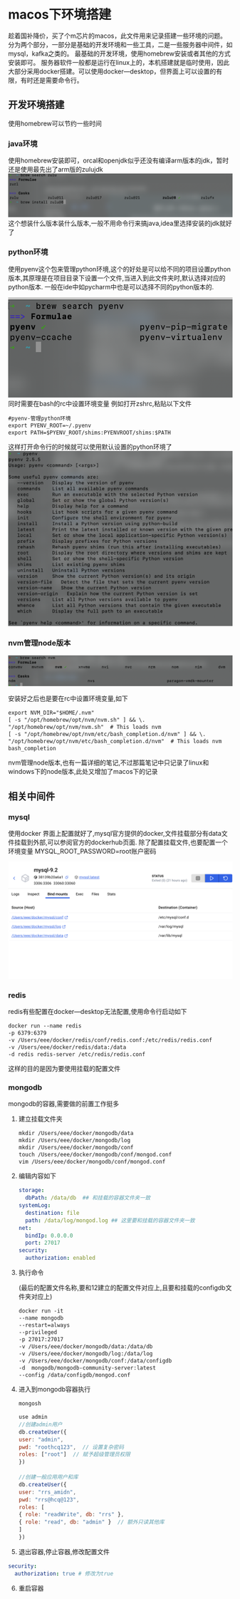 # macos下环境搭建

趁着国补降价，买了个m芯片的macos，此文件用来记录搭建一些环境的问题。
分为两个部分，一部分是基础的开发环境和一些工具，二是一些服务器中间件，如mysql，kafka之类的。
最基础的开发环境，使用homebrew安装或者其他的方式安装即可。
服务器软件一般都是运行在linux上的，本机搭建就是临时使用，因此大部分采用docker搭建。可以使用docker—desktop，但界面上可以设置的有限，有时还是需要命令行。

## 开发环境搭建

使用homebrew可以节约一些时间

### java环境

使用homebrew安装即可，orcal和openjdk似乎还没有编译arm版本的jdk，暂时还是使用最先出了arm版的zulujdk
![安装zulujdk](https://raw.githubusercontent.com/hcqbuqingzhen/picGoimg/main/picGoimg/20250414232506987.png)
这个想装什么版本装什么版本,一般不用命令行来搞java,idea里选择安装的jdk就好了

### python环境

使用pyenv这个包来管理python环境,这个的好处是可以给不同的项目设置python版本,其原理是在项目目录下设置一个文件,当进入到此文件夹时,默认选择对应的python版本. 一般在ide中如pycharm中也是可以选择不同的python版本的.

![下载pyenv](https://raw.githubusercontent.com/hcqbuqingzhen/picGoimg/main/picGoimg/20250414233647449.png)
同时需要在bash的rc中设置环境变量
例如打开zshrc,粘贴以下文件

```
#pyenv-管理python环境
export PYENV_ROOT=~/.pyenv
export PATH=$PYENV_ROOT/shims:PYENVROOT/shims:$PATH
```

这样打开命令行的时候就可以使用默认设置的python环境了
![pyenv常用命令](https://raw.githubusercontent.com/hcqbuqingzhen/picGoimg/main/picGoimg/20250414234156694.png)

### nvm管理node版本

![nvm](https://raw.githubusercontent.com/hcqbuqingzhen/picGoimg/main/picGoimg/20250414234344461.png)

安装好之后也是要在rc中设置环境变量,如下

```shell
export NVM_DIR="$HOME/.nvm"
[ -s "/opt/homebrew/opt/nvm/nvm.sh" ] && \. "/opt/homebrew/opt/nvm/nvm.sh"  # This loads nvm
[ -s "/opt/homebrew/opt/nvm/etc/bash_completion.d/nvm" ] && \. "/opt/homebrew/opt/nvm/etc/bash_completion.d/nvm"  # This loads nvm bash_completion
```

nvm管理node版本,也有一篇详细的笔记,不过那篇笔记中只记录了linux和windows下的node版本,此处又增加了macos下的记录

## 相关中间件

### mysql

使用docker
界面上配置就好了,mysql官方提供的docker,文件挂载部分有data文件挂载到外部,可以参阅官方的dockerhub页面.
除了配置挂载文件,也要配置一个环境变量
MYSQL_ROOT_PASSWORD=root账户密码

![挂载文件](https://raw.githubusercontent.com/hcqbuqingzhen/picGoimg/main/picGoimg/20250414235104183.png)

### redis

redis有些配置在docker—desktop无法配置,使用命令行启动如下

```
docker run --name redis
-p 6379:6379
-v /Users/eee/docker/redis/conf/redis.conf:/etc/redis/redis.conf
-v /Users/eee/docker/redis/data:/data
-d redis redis-server /etc/redis/redis.conf
```

这样的目的是因为要使用挂载的配置文件

### mongodb

mongodb的容器,需要做的前置工作挺多

1. 建立挂载文件夹

   ```shell
   mkdir /Users/eee/docker/mongodb/data
   mkdir /Users/eee/docker/mongodb/log
   mkdir /Users/eee/docker/mongodb/conf
   touch /Users/eee/docker/mongodb/conf/mongod.conf
   vim /Users/eee/docker/mongodb/conf/mongod.conf
   ```
2. 编辑内容如下

   ```yml
   storage:
     dbPath: /data/db  ## 和挂载的容器文件夹一致
   systemLog:
     destination: file
     path: /data/log/mongod.log ## 这里要和挂载的容器文件夹一致
   net:
     bindIp: 0.0.0.0
     port: 27017
   security:
     authorization: enabled
   ```
3. 执行命令

   (最后的配置文件名称,要和12建立的配置文件对应上,且要和挂载的configdb文件夹对应上)

   ```shell
   docker run -it
   --name mongodb
   --restart=always
   --privileged
   -p 27017:27017
   -v /Users/eee/docker/mongodb/data:/data/db
   -v /Users/eee/docker/mongodb/log:/data/log
   -v /Users/eee/docker/mongodb/conf:/data/configdb
   -d  mongodb/mongodb-community-server:latest
   --config /data/configdb/mongod.conf
   ```
4. 进入到mongodb容器执行

   ```shell
   mongosh
   ```

    ```javascript
    use admin
    //创建admin用户
    db.createUser({
    user: "admin",
    pwd: "roothcq123",  // 设置复杂密码
    roles: ["root"]  // 赋予超级管理员权限
    })

    //创建一般应用用户和库
    db.createUser({
    user: "rrs_amidn",
    pwd: "rrs@hcq@123",
    roles: [
    { role: "readWrite", db: "rrs" },
    { role: "read", db: "admin" }  // 额外只读其他库
    ]
    })
    ```

5. 退出容器,停止容器,修改配置文件

```yml
security:
  authorization: true # 修改为true
```

6. 重启容器
